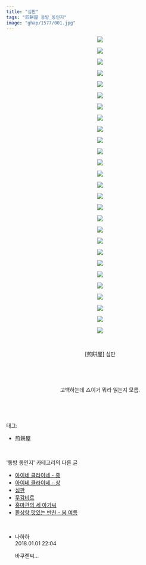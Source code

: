 ```yaml
---
title: "심판"
tags: "煎餅屋 동방_동인지"
image: "ghap/1577/001.jpg"
---
```

<div class="article">
<p style="text-align: center; clear: none; float: none;"><img src="{{ site.nasurl }}/ghap/1577/001.jpg"/></p>
<p style="text-align: center; clear: none; float: none;"><img src="{{ site.nasurl }}/ghap/1577/002.jpg"/></p>
<p style="text-align: center; clear: none; float: none;"><img src="{{ site.nasurl }}/ghap/1577/003.jpg"/></p>
<p style="text-align: center; clear: none; float: none;"><img src="{{ site.nasurl }}/ghap/1577/004.jpg"/></p>
<p style="text-align: center; clear: none; float: none;"><img src="{{ site.nasurl }}/ghap/1577/005.jpg"/></p>
<p style="text-align: center; clear: none; float: none;"><img src="{{ site.nasurl }}/ghap/1577/006.jpg"/></p>
<p style="text-align: center; clear: none; float: none;"><img src="{{ site.nasurl }}/ghap/1577/007.jpg"/></p>
<p style="text-align: center; clear: none; float: none;"><img src="{{ site.nasurl }}/ghap/1577/008.jpg"/></p>
<p style="text-align: center; clear: none; float: none;"><img src="{{ site.nasurl }}/ghap/1577/009.jpg"/></p>
<p style="text-align: center; clear: none; float: none;"><img src="{{ site.nasurl }}/ghap/1577/010.jpg"/></p>
<p style="text-align: center; clear: none; float: none;"><img src="{{ site.nasurl }}/ghap/1577/011.jpg"/></p>
<p style="text-align: center; clear: none; float: none;"><img src="{{ site.nasurl }}/ghap/1577/012.jpg"/></p>
<p style="text-align: center; clear: none; float: none;"><img src="{{ site.nasurl }}/ghap/1577/013.jpg"/></p>
<p style="text-align: center; clear: none; float: none;"><img src="{{ site.nasurl }}/ghap/1577/014.jpg"/></p>
<p style="text-align: center; clear: none; float: none;"><img src="{{ site.nasurl }}/ghap/1577/015.jpg"/></p>
<p style="text-align: center; clear: none; float: none;"><img src="{{ site.nasurl }}/ghap/1577/016.jpg"/></p>
<p style="text-align: center; clear: none; float: none;"><img src="{{ site.nasurl }}/ghap/1577/017.jpg"/></p>
<p style="text-align: center; clear: none; float: none;"><img src="{{ site.nasurl }}/ghap/1577/018.jpg"/></p>
<p style="text-align: center; clear: none; float: none;"><img src="{{ site.nasurl }}/ghap/1577/019.jpg"/></p>
<p style="text-align: center; clear: none; float: none;"><img src="{{ site.nasurl }}/ghap/1577/020.jpg"/></p>
<p style="text-align: center; clear: none; float: none;"><img src="{{ site.nasurl }}/ghap/1577/021.jpg"/></p>
<p style="text-align: center; clear: none; float: none;"><img src="{{ site.nasurl }}/ghap/1577/022.jpg"/></p>
<p style="text-align: center; clear: none; float: none;"><img src="{{ site.nasurl }}/ghap/1577/023.jpg"/></p>
<p style="text-align: center; clear: none; float: none;"><img src="{{ site.nasurl }}/ghap/1577/024.jpg"/></p>
<p style="text-align: center; clear: none; float: none;"><img src="{{ site.nasurl }}/ghap/1577/025.jpg"/></p>
<p style="text-align: center; clear: none; float: none;"><img src="{{ site.nasurl }}/ghap/1577/026.jpg"/></p>
<p style="text-align: center; clear: none; float: none;"><img src="{{ site.nasurl }}/ghap/1577/027.jpg"/></p>
<p style="text-align: center; clear: none; float: none;"><br/></p>
<p style="text-align: center; clear: none; float: none;">[煎餅屋] 심판</p>
<p style="text-align: center; clear: none; float: none;"><br/></p>
<p style="text-align: center; clear: none; float: none;"><br/></p>
<p style="text-align: center; clear: none; float: none;">고백하는데 △이거 뭐라 읽는지 모름.</p>
<p><br/></p>
</div><br/>
<div class="tagTrail">
<p>태그: </p>
<ul>
<li>煎餅屋</li>
</ul>
</div><br/>
<div class="another">
<p>'동방 동인지' 카테고리의 다른 글</p>
<ul>
<li><a href="/2016-08-15-ghap_1579">아이네 클라이네 - 중</a></li>
<li><a href="/2016-08-15-ghap_1578">아이네 클라이네 - 상</a></li>
<li><a href="/2016-08-15-ghap_1577">심판</a></li>
<li><a href="/2016-08-15-ghap_1576">무감비르</a></li>
<li><a href="/2016-08-15-ghap_1575">홍마관의 세 아가씨</a></li>
<li><a href="/2016-08-15-ghap_1574">환상향 맛있는 반찬 - 봄 여름</a></li>
</ul>
</div><br/>
<div class="cb_module cb_fluid">
<div class="cb_wrt cb_profile">
<div class="comment">
<ul>
<li class="cb_thumb_off" id="comment15164301">
<div class="cb_comment_area">
<div class="cb_info_area">
<div class="cb_section">
<span class="cb_nick_name">나하하</span>
</div>
<div class="cb_section">
<span class="cb_date">2018.01.01 22:04 </span>
</div>
</div>
<div class="cb_dsc_comment">
<p class="cb_dsc">
											바쿠렌씨…
										</p>
</div>
</div></li>
</ul>
</div>
</div><!-- commentList close -->
</div><br/>
